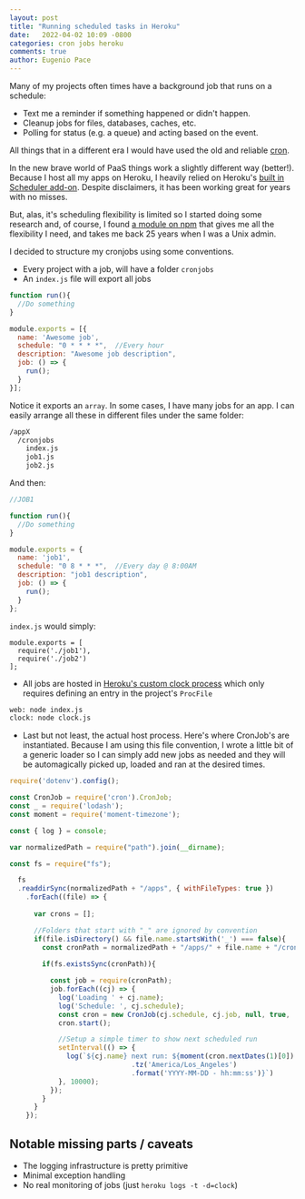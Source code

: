 ```yaml
---
layout: post
title: "Running scheduled tasks in Heroku"
date:   2022-04-02 10:09 -0800
categories: cron jobs heroku
comments: true
author: Eugenio Pace
---
```


Many of my projects often times have a background job that runs on a schedule:

* Text me a reminder if something happened or didn't happen.
* Cleanup jobs for files, databases, caches, etc.
* Polling for status (e.g. a queue) and acting based on the event.

All things that in a different era I would have used the old and reliable [cron](https://en.wikipedia.org/wiki/Cron).

In the new brave world of PaaS things work a slightly different way (better!). Because I host all my apps on Heroku, I heavily relied on Heroku's [built in Scheduler add-on](https://devcenter.heroku.com/articles/scheduler). Despite disclaimers, it has been working great for years with no misses.

But, alas, it's scheduling flexibility is limited so I started doing some research and, of course, I found [a module on npm](https://www.npmjs.com/package/cron) that gives me all the flexibility I need, and takes me back 25 years when I was a Unix admin.

I decided to structure my cronjobs using some conventions.

* Every project with a job, will have a folder `cronjobs`
* An `index.js` file will export all jobs

```javascript
function run(){
  //Do something 
}

module.exports = [{
  name: 'Awesome job',
  schedule: "0 * * * *",  //Every hour
  description: "Awesome job description",
  job: () => {
    run();
  }
}];
```

Notice it exports an `array`. In some cases, I have many jobs for an app. I can easily arrange all these in different files under the same folder:

```sh
/appX
  /cronjobs
    index.js
    job1.js
    job2.js
```

And then:

```js
//JOB1

function run(){
  //Do something 
}

module.exports = {
  name: 'job1',
  schedule: "0 8 * * *",  //Every day @ 8:00AM
  description: "job1 description",
  job: () => {
    run();
  }
};
```

`index.js` would simply:

```
module.exports = [
  require('./job1'),
  require('./job2')
];
```

* All jobs are hosted in [Heroku's custom clock process](https://devcenter.heroku.com/articles/scheduled-jobs-custom-clock-processes#custom-clock-processes) which only requires defining an entry in the project's `ProcFile`

```sh
web: node index.js
clock: node clock.js
```

* Last but not least, the actual host process. Here's where CronJob's are instantiated. Because I am using this file convention, I wrote a little bit of a generic loader so I can simply add new jobs as needed and they will be automagically picked up, loaded and ran at the desired times.

```js
require('dotenv').config();

const CronJob = require('cron').CronJob;
const _ = require('lodash');
const moment = require('moment-timezone');

const { log } = console;

var normalizedPath = require("path").join(__dirname);

const fs = require("fs");

  fs
  .readdirSync(normalizedPath + "/apps", { withFileTypes: true })
    .forEach((file) => {
      
      var crons = [];

      //Folders that start with "_" are ignored by convention
      if(file.isDirectory() && file.name.startsWith('_') === false){
        const cronPath = normalizedPath + "/apps/" + file.name + "/cronjobs";
        
        if(fs.existsSync(cronPath)){

          const job = require(cronPath);
          job.forEach((cj) => {
            log('Loading ' + cj.name);
            log('Schedule: ', cj.schedule);
            const cron = new CronJob(cj.schedule, cj.job, null, true, 'America/Los_Angeles');
            cron.start();

            //Setup a simple timer to show next scheduled run
            setInterval(() => {
              log(`${cj.name} next run: ${moment(cron.nextDates(1)[0])
                              .tz('America/Los_Angeles')
                              .format('YYYY-MM-DD - hh:mm:ss')}`)
            }, 10000);
          });
        }
      }
    });
```

## Notable missing parts / caveats

* The logging infrastructure is pretty primitive
* Minimal exception handling
* No real monitoring of jobs (just `heroku logs -t -d=clock`)

